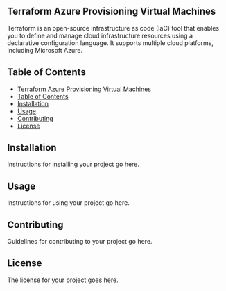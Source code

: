 ## Terraform Azure Provisioning Virtual Machines
Terraform is an open-source infrastructure as code (IaC) tool that enables you to define and manage cloud infrastructure resources using a declarative configuration language. It supports multiple cloud platforms, including Microsoft Azure.

## Table of Contents
- [Terraform Azure Provisioning Virtual Machines](#terraform-azure-provisioning-virtual-machines)
- [Table of Contents](#table-of-contents)
- [Installation](#installation)
- [Usage](#usage)
- [Contributing](#contributing)
- [License](#license)

## Installation
Instructions for installing your project go here.

## Usage
Instructions for using your project go here.

## Contributing
Guidelines for contributing to your project go here.

## License
The license for your project goes here.



